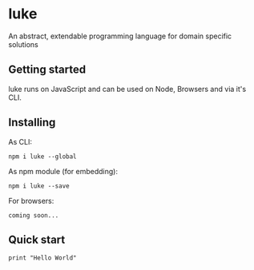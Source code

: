 # luke

An abstract, extendable programming language for domain specific solutions

## Getting started

luke runs on JavaScript and can be used on Node, Browsers and via it's CLI.

## Installing

As CLI:

`npm i luke --global`


As npm module (for embedding):

`npm i luke --save`


For browsers:

`coming soon...`


## Quick start

```
print "Hello World"
```
